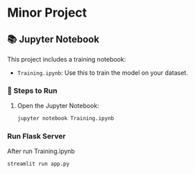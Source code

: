# Minor Project

## 📚 Jupyter Notebook

This project includes a training notebook:

- `Training.ipynb`: Use this to train the model on your dataset.

### 🚀 Steps to Run

1. Open the Jupyter Notebook:
   ```bash
   jupyter notebook Training.ipynb
### Run Flask Server

After run Training.ipynb
   ```bash
   streamlit run app.py

